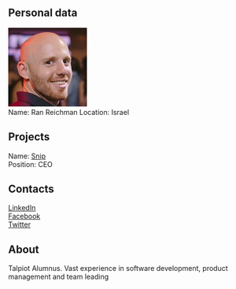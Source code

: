 ## Personal data
![ photo](../people/photo/ran_reichman.jpg)  
Name:  Ran Reichman
Location: Israel  
## Projects 
Name: [Snip](../projects/snip.md)  
Position: CEO  
## Contacts
[LinkedIn](https://www.linkedin.com/in/ran-reichman-740163b7)  
[Facebook](https://www.facebook.com/ran.reichman)  
[Twitter](https://twitter.com/ranreichman)  
## About
Talpiot Alumnus. Vast experience in software development, product management and team leading